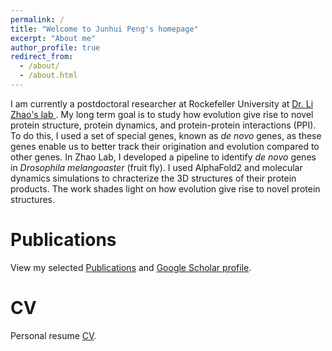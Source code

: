 ```yaml
---
permalink: /
title: "Welcome to Junhui Peng's homepage"
excerpt: "About me"
author_profile: true
redirect_from: 
  - /about/
  - /about.html
---
```

I am currently a postdoctoral researcher at Rockefeller University at <a href="https://zhaolab.rockefeller.edu">Dr. Li Zhao's lab </a>. My long term goal is to study how evolution give rise to novel protein structure, protein dynamics, and protein-protein interactions (PPI). To do this, I used a set of special genes, known as <i>de novo</i> genes, as these genes enable us to better track their origination and evolution compared to other genes. In Zhao Lab, I developed a pipeline to identify <i>de novo</i> genes in <i>Drosophila melangoaster</i> (fruit fly). I used AlphaFold2 and molecular dynamics simulations to chracterize the 3D structures of their protein products. The work shades light on how evolution give rise to novel protein structures.


Publications
======
View my selected [Publications](https://jhpanda.github.io/publications) and <a href="https://scholar.google.com/citations?user=c5EdqCYAAAAJ&hl=en">Google Scholar profile</a>.

CV
======
Personal resume [CV](https://jhpanda.github.io/cv).
